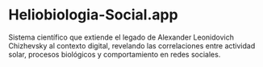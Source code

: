 # Heliobiologia-Social.app
Sistema científico que extiende el legado de Alexander Leonidovich Chizhevsky al contexto digital, revelando las correlaciones entre actividad solar, procesos biológicos y comportamiento en redes sociales.
